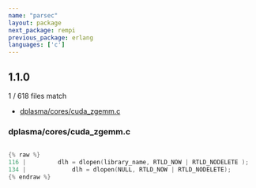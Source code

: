 ```yaml
---
name: "parsec"
layout: package
next_package: rempi
previous_package: erlang
languages: ['c']
---
```

## 1.1.0
1 / 618 files match

 - [dplasma/cores/cuda_zgemm.c](#dplasmacorescuda_zgemmc)

### dplasma/cores/cuda_zgemm.c

```c

{% raw %}
116 |         dlh = dlopen(library_name, RTLD_NOW | RTLD_NODELETE );
134 |             dlh = dlopen(NULL, RTLD_NOW | RTLD_NODELETE);
{% endraw %}

```